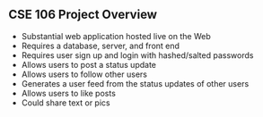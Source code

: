 
## CSE 106 Project Overview
- Substantial web application hosted live on the Web
- Requires a database, server, and front end
- Requires user sign up and login with hashed/salted passwords
- Allows users to post a status update
- Allows users to follow other users
- Generates a user feed from the status updates of other users
- Allows users to like posts
- Could share text or pics
